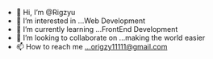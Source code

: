 - 👋 Hi, I’m @Rigzyu
- 👀 I’m interested in ...Web Development
- 🌱 I’m currently learning ...FrontEnd Development
- 💞️ I’m looking to collaborate on ...making the world easier
- 📫 How to reach me ...origzy11111@gmail.com

<!---
Rigzyu/Rigzyu is a ✨ special ✨ repository because its `README.md` (this file) appears on your GitHub profile.
You can click the Preview link to take a look at your changes.
--->
